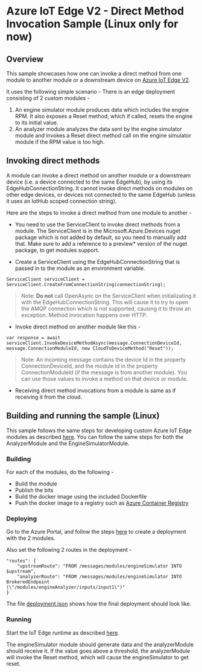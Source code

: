 Azure IoT Edge V2 - Direct Method Invocation Sample (Linux only for now) 
=====================================================================

Overview
--------

This sample showcases how one can invoke a direct method from one module to another module 
or a downstream device on [Azure IoT Edge V2](https://docs.microsoft.com/en-us/azure/iot-edge/how-iot-edge-works). 

It uses the following simple scenario -
There is an edge deployment consisting of 2 custom modules -
1. An engine simulator module produces data which includes the engine RPM. It also exposes 
a Reset method, which if called, resets the engine to its initial value.
2. An analyzer module analyzes the data sent by the engine simulator module and invokes a 
Reset direct method call on the engine simulator module if the RPM value is too high.

Invoking direct methods
--------------

A module can invoke a direct method on another module or a downstream device (i.e. a device
connected to the same EdgeHub), by using its EdgeHubConnectionString. It cannot invoke direct methods
on modules on other edge devices, or devices not connected to the same EdgeHub (unless it uses an 
IotHub scoped connection string).

Here are the steps to invoke a direct method from one module to another -

- You need to use the ServiceClient to invoke direct methods from a module. The ServiceClient is in the Microsoft.Azure.Devices nuget package which is not added by default, so you need to manually add that. Make sure to add a reference to a preview* version of the nuget package, to get modules support. 

- Create a ServiceClient using the EdgeHubConnectionString that is passed in to the module as an 
environment variable. 
```
ServiceClient serviceClient = ServiceClient.CreateFromConnectionString(connectionString);
```
> Note: **Do not** call OpenAsync on the ServiceClient when initializating it with the EdgeHubConnectionString.
This will cause it to try to open the AMQP connection which is not supported, causing it to throw an exception. Method invocation happens over HTTP. 

- Invoke direct method on another module like this -
```
var response = await serviceClient.InvokeDeviceMethodAsync(message.ConnectionDeviceId, message.ConnectionModuleId, new CloudToDeviceMethod("Reset"));                    
```
> Note: An incoming message contains the device Id in the property ConnectionDeviceId, and the
module Id in the property ConnectionModuleId (if the message is from another module). You can 
use those values to invoke a method on that device or module.

- Receiving direct method invocations from a module is same as if receiving it from the cloud. 

Building and running the sample (Linux)
---------------------------

This sample follows the same steps for developing custom Azure IoT Edge modules as 
described [here](https://docs.microsoft.com/en-us/azure/iot-edge/tutorial-csharp-module). 
You can follow the same steps for both the AnalyzerModule and the EngineSimulatorModule. 

### Building 

For each of the modules, do the following -
- Build the module
- Publish the bits
- Build the docker image using the included Dockerfile
- Push the docker image to a registry such as [Azure Container Registry](https://azure.microsoft.com/en-us/services/container-registry/)

### Deploying

Go to the Azure Portal, and follow the steps [here](https://docs.microsoft.com/en-us/azure/iot-edge/quickstart-linux#deploy-a-module) to create
a deployment with the 2 modules. 

Also set the following 2 routes in the deployment - 
```
"routes": {
    "upstreamRoute": "FROM /messages/modules/engineSimulator INTO $upstream",
    "analyzerRoute": "FROM /messages/modules/engineSimulator INTO BrokeredEndpoint                      (\"/modules/engineAnalyzer/inputs/input1\")"			
}
```

The file [deployment.json](deployment.json) shows how the final deployment should look like. 

### Running

Start the IoT Edge runtime as described [here](https://docs.microsoft.com/en-us/azure/iot-edge/quickstart-linux#install-and-start-the-iot-edge-runtime).

The engineSimulator module should generate data and the analyzerModule should receive it. If the value goes above a threshold, the analyzerModule will invoke the Reset method, which will cause the engineSimulator to get reset. 